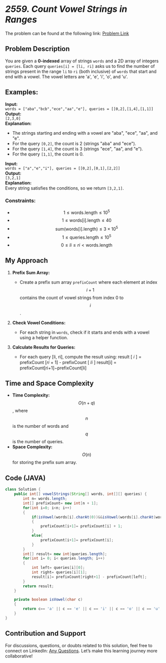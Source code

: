 # *2559. Count Vowel Strings in Ranges*
The problem can be found at the following link: [Problem Link](https://leetcode.com/problems/count-vowel-strings-in-ranges/)

## Problem Description
You are given a **0-indexed** array of strings `words` and a 2D array of integers `queries`. Each query `queries[i] = [li, ri]` asks us to find the number of strings present in the range `li` to `ri` (both inclusive) of `words` that start and end with a vowel. The vowel letters are 'a', 'e', 'i', 'o', and 'u'.

## Examples:

**Input:**  
`words = ["aba","bcb","ece","aa","e"], queries = [[0,2],[1,4],[1,1]]`  
**Output:**  
`[2,3,0]`  
**Explanation:**  
- The strings starting and ending with a vowel are "aba", "ece", "aa", and "e".
- For the query `[0,2]`, the count is 2 (strings "aba" and "ece").
- For the query `[1,4]`, the count is 3 (strings "ece", "aa", and "e").
- For the query `[1,1]`, the count is 0.

**Input:**  
`words = ["a","e","i"], queries = [[0,2],[0,1],[2,2]]`  
**Output:**  
`[3,2,1]`  
**Explanation:**  
Every string satisfies the conditions, so we return `[3,2,1]`.

### Constraints:
- $$1 \leq \text{words.length} \leq 10^5$$
- $$1 \leq \text{words[i].length} \leq 40$$
- $$\text{sum(words[i].length)} \leq 3 \times 10^5$$
- $$1 \leq \text{queries.length} \leq 10^5$$
- $$0 \leq li \leq ri < \text{words.length}$$

## My Approach
1. **Prefix Sum Array:**
   - Create a prefix sum array `prefixCount` where each element at index $$i+1$$ contains the count of vowel strings from index 0 to $$i$$.
   
2. **Check Vowel Conditions:**
   - For each string in `words`, check if it starts and ends with a vowel using a helper function.

3. **Calculate Results for Queries:**
   - For each query [li, ri], compute the result using:
result
[ 𝑖 ] = prefixCount [𝑟𝑖 + 1] - prefixCount [ 𝑙𝑖 ]
result[i] = prefixCount[ri+1]−prefixCount[li]

## Time and Space Complexity
- **Time Complexity:** $$O(n + q)$$, where $$n$$ is the number of words and $$q$$ is the number of queries.
- **Space Complexity:** $$O(n)$$ for storing the prefix sum array.

## Code (JAVA)

```java
class Solution {
    public int[] vowelStrings(String[] words, int[][] queries) {
        int n= words.length;
        int[] prefixCount= new int[n + 1];
        for(int i=0; i<n; i++)
        {
            if(isVowel(words[i].charAt(0))&&isVowel(words[i].charAt(words[i].length()-1)))
            {
                prefixCount[i+1]= prefixCount[i] + 1;
            } 
            else{
                prefixCount[i+1]= prefixCount[i];
            }
        }
        int[] result= new int[queries.length];
        for(int i= 0; i< queries.length; i++)
        {
            int left= queries[i][0];
            int right= queries[i][1];
            result[i]= prefixCount[right+1] - prefixCount[left];
        }
        return result;
    }

    private boolean isVowel(char c)
    {
        return c== 'a' || c == 'e' || c == 'i' || c == 'o' || c == 'u';
    }
}
```

## Contribution and Support
For discussions, questions, or doubts related to this solution, feel free to connect on LinkedIn: [Any Questions](https://www.linkedin.com/in/soham--deshmukh). Let’s make this learning journey more collaborative!
